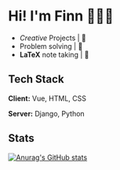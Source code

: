 
# Hi! I'm Finn 🧙🏼‍♂️

- *Creative* Projects | 🥼
- Problem solving | 👾
- **LaTeX** note taking | 📒


## Tech Stack

**Client:** Vue, HTML, CSS

**Server:** Django, Python

## Stats

[![Anurag's GitHub stats](https://github-readme-stats.vercel.app/api?username=finntechh)](https://github.com/anuraghazra/github-readme-stats)
